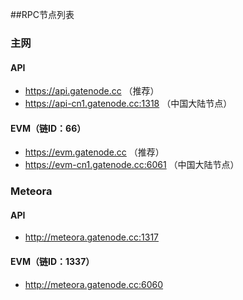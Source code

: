 ##RPC节点列表

### 主网

#### API

* https://api.gatenode.cc  （推荐）
* https://api-cn1.gatenode.cc:1318 （中国大陆节点）


#### EVM（链ID：66）

* https://evm.gatenode.cc （推荐）
* https://evm-cn1.gatenode.cc:6061 （中国大陆节点）


### Meteora

#### API

* http://meteora.gatenode.cc:1317


#### EVM（链ID：1337）

* http://meteora.gatenode.cc:6060








